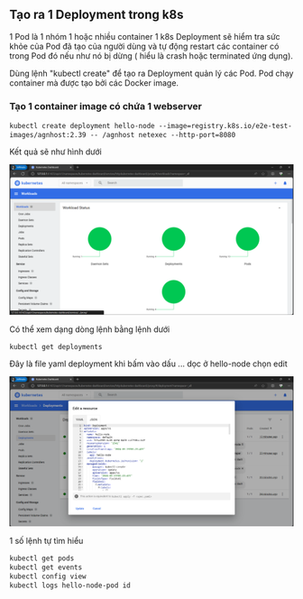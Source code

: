 ## Tạo ra 1 Deployment trong k8s

1 Pod là 1 nhóm 1 hoặc nhiều container
1 k8s Deployment sẽ hiểm tra sức khỏe của Pod đã tạo của người dùng
và tự động restart các container có trong Pod đó nếu như nó bị dừng
( hiểu là crash hoặc terminated ứng dụng).

Dùng lệnh "kubectl create" để tạo ra Deployment quản lý các Pod. Pod chạy container mà được tạo bởi các Docker image.

### Tạo 1 container image có chứa 1 webserver

```
kubectl create deployment hello-node --image=registry.k8s.io/e2e-test-images/agnhost:2.39 -- /agnhost netexec --http-port=8080
```

Kết quả sẽ như hình dưới

![hình kết quả thêm deployent tên là hello-node](images/minikube-darshboard.png)

Có thể xem dạng dòng lệnh bằng lệnh dưới

```
kubectl get deployments
```

Đây là file yaml deployment khi bấm vào dấu ... dọc ở hello-node chọn edit

![yaml file](images/deployment-yaml-file.png)

1 số lệnh tự tìm hiểu

```
kubectl get pods
kubectl get events
kubectl config view
kubectl logs hello-node-pod id
```
